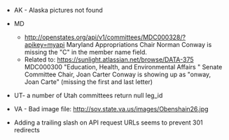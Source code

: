 - AK - Alaska pictures not found
- MD
  - http://openstates.org/api/v1/committees/MDC000328/?apikey=myapi
    Maryland Appropriations Chair Norman Conway is missing the "C" in the member name field.
  -  Related to: https://sunlight.atlassian.net/browse/DATA-375
    MDC000300
    "Education, Health, and Environmental Affairs " Senate Committee Chair, Joan Carter Conway is showing up as "onway, Joan Carte" (missing the first and last letter)

- UT- a number of Utah committees return null leg_id
- VA - Bad image file: http://sov.state.va.us/images/Obenshain26.jpg


- Adding a trailing slash on API request URLs seems to prevent 301 redirects